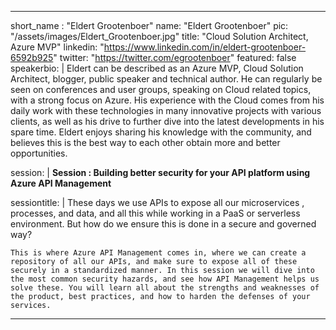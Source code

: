 ---

short_name : "Eldert Grootenboer"
name: "Eldert Grootenboer"
pic: "/assets/images/Eldert_Grootenboer.jpg"
title: "Cloud Solution Architect, Azure MVP"
linkedin: "https://www.linkedin.com/in/eldert-grootenboer-6592b925"
twitter: "https://twitter.com/egrootenboer"
featured: false
speakerbio: |
    Eldert can be described as an Azure MVP, Cloud Solution Architect, blogger, public speaker and technical author. He can regularly be seen on conferences and user groups, speaking on Cloud related topics, with a strong focus on Azure. His experience with the Cloud comes from his daily work with these technologies in many innovative projects with various clients, as well as his drive to further dive into the latest developments in his spare time. Eldert enjoys sharing his knowledge with the community, and believes this is the best way to each other obtain more and better opportunities.

session: |
    **Session :  Building better security for your API platform using Azure API Management**

sessiontitle: |
    These days we use APIs to expose all our microservices , processes, and data, and all this while working in a PaaS or serverless environment. But how do we ensure this is done in a secure and governed way?

    This is where Azure API Management comes in, where we can create a repository of all our APIs, and make sure to expose all of these securely in a standardized manner. In this session we will dive into the most common security hazards, and see how API Management helps us solve these. You will learn all about the strengths and weaknesses of the product, best practices, and how to harden the defenses of your services.    
---